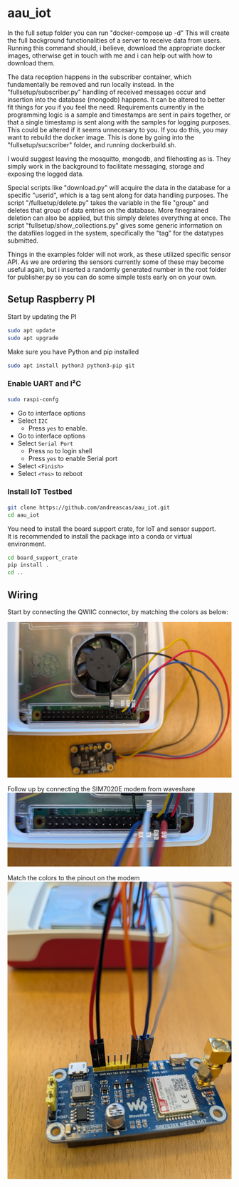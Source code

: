 # aau_iot

In the full setup folder you can run "docker-compose up -d"
This will create the full background functionalities of a server to receive data from users.
Running this command should, i believe, download the appropriate docker images, otherwise get in touch with me and i can help out with how to download them.

The data reception happens in the subscriber container, which fundamentally be removed and run locally instead. In the "fullsetup/subscriber.py" handling of received messages occur and insertion into the database (mongodb) happens. It can be altered to better fit things for you if you feel the need. Requirements currently in the programming logic is a sample and timestamps are sent in pairs together, or that a single timestamp is sent along with the samples for logging purposes. This could be altered if it seems unnecesary to you.
If you do this, you may want to rebuild the docker image. This is done by going into the "fullsetup/sucscriber" folder, and running dockerbuild.sh.

I would suggest leaving the mosquitto, mongodb, and filehosting as is. They simply work in the background to facilitate messaging, storage and exposing the logged data. 

Special scripts like "download.py" will acquire the data in the database for a specific "userid", which is a tag sent along for data handling purposes.
The script "/fullsetup/delete.py" takes the variable in the file "group" and deletes that group of data entries on the database. More finegrained deletion can also be applied,
but this simply deletes everything at once.
The script "fullsetup/show_collections.py" gives some generic information on the datafiles logged in the system, specifically the "tag" for the datatypes submitted.


Things in the examples folder will not work, as these utilized specific sensor API. As we are ordering the sensors currently some of these may become useful again, but i inserted a randomly generated number in the root folder for publisher.py so you can do some simple tests early on on your own.

## Setup Raspberry PI

Start by updating the PI

```bash
sudo apt update
sudo apt upgrade
```

Make sure you have Python and pip installed

```bash
sudo apt install python3 python3-pip git
```


### Enable UART and I²C

```bash
sudo raspi-confg
```

- Go to interface options  
- Select `I2C`
  -  Press `yes` to enable.  
- Go to interface options
- Select `Serial Port`
  - Press `no` to login shell
  - Press `yes` to enable Serial port
- Select `<Finish>`
- Select `<Yes>` to reboot
  
### Install IoT Testbed

```bash
git clone https://github.com/andreascas/aau_iot.git
cd aau_iot
```

You need to install the board support crate, for IoT and sensor support.  
It is recommended to install the package into a conda or virtual environment.

```bash
cd board_support_crate
pip install .
cd ..
```

## Wiring
Start by connecting the QWIIC connector, by matching the colors as below:

![Qwiic setup](.figures/qwiic_wiring.jpg)

Follow up by connecting the SIM7020E modem from waveshare
![SIM7020E setup](.figures/sim7020_pi.jpg)

Match the colors to the pinout on the modem
![SIM7020E model](.figures/sim7020_ref.jpg)
